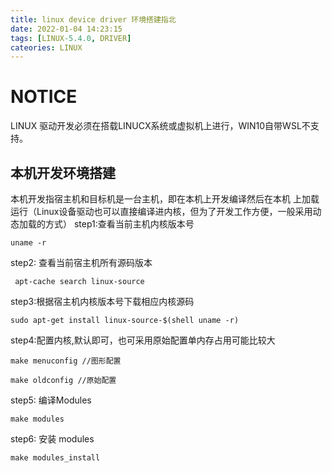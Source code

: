 ```yaml
---
title: linux device driver 环境搭建指北
date: 2022-01-04 14:23:15
tags: [LINUX-5.4.0, DRIVER]
cateories: LINUX
---
```

# NOTICE 
LINUX 驱动开发必须在搭载LINUCX系统或虚拟机上进行，WIN10自带WSL不支持。
## 本机开发环境搭建
本机开发指宿主机和目标机是一台主机，即在本机上开发编译然后在本机 上加载运行（Linux设备驱动也可以直接编译进内核，但为了开发工作方便，一般采用动态加载的方式）
step1:查看当前主机内核版本号
```
uname -r
```
step2: 查看当前宿主机所有源码版本
```
 apt-cache search linux-source
```
step3:根据宿主机内核版本号下载相应内核源码
```
sudo apt-get install linux-source-$(shell uname -r)
```
step4:配置内核,默认即可，也可采用原始配置单内存占用可能比较大
```
make menuconfig //图形配置

make oldconfig //原始配置
```
step5: 编译Modules
```
make modules
```
step6: 安装 modules
```
make modules_install
```


